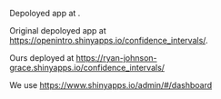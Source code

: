 Depoloyed app at .

Original depoloyed app at https://openintro.shinyapps.io/confidence_intervals/.

Ours deployed at https://ryan-johnson-grace.shinyapps.io/confidence_intervals/

We use https://www.shinyapps.io/admin/#/dashboard